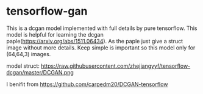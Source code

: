 # tensorflow-gan

This is a dcgan model implemented with full details by pure tensorflow.
This model is helpful for learning the dcgan paple(https://arxiv.org/abs/1511.06434).
As the paple just give a struct image without more details.
Keep simple is important so this model only for (64,64,3) images.

model struct:
https://raw.githubusercontent.com/zhejiangyyf/tensorflow-dcgan/master/DCGAN.png

I benifit from https://github.com/carpedm20/DCGAN-tensorflow

